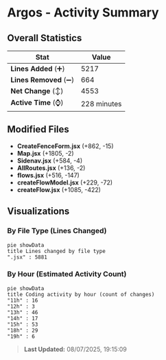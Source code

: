 # Argos - Activity Summary 

## Overall Statistics

| Stat                   | Value                                                             |
| ---------------------- | ----------------------------------------------------------------- |
| **Lines Added** (➕)   | 5217                                          |
| **Lines Removed** (➖) | 664                                        |
| **Net Change** (↕)    | 4553                |
| **Active Time** (⌚)   | 228 minutes |


## Modified Files
- **CreateFenceForm.jsx** (+862, -15)
- **Map.jsx** (+1805, -2)
- **Sidenav.jsx** (+584, -4)
- **AllRoutes.jsx** (+136, -2)
- **flows.jsx** (+516, -147)
- **createFlowModel.jsx** (+229, -72)
- **createFlow.jsx** (+1085, -422)

## Visualizations

### By File Type (Lines Changed)

```mermaid
pie showData
title Lines changed by file type
".jsx" : 5881
```

### By Hour (Estimated Activity Count)

```mermaid
pie showData
title Coding activity by hour (count of changes)
"11h" : 16
"12h" : 3
"13h" : 46
"14h" : 17
"15h" : 53
"18h" : 29
"19h" : 6
```


> **Last Updated:** 08/07/2025, 19:15:09